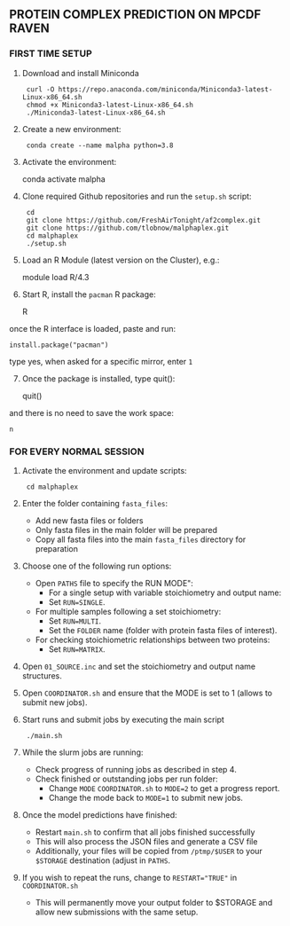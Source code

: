 ## PROTEIN COMPLEX PREDICTION ON MPCDF RAVEN


### FIRST TIME SETUP

1. Download and install Miniconda 

        curl -O https://repo.anaconda.com/miniconda/Miniconda3-latest-Linux-x86_64.sh
        chmod +x Miniconda3-latest-Linux-x86_64.sh
        ./Miniconda3-latest-Linux-x86_64.sh


2. Create a new environment:

        conda create --name malpha python=3.8

3. Activate the environment:

	conda activate malpha

4. Clone required Github repositories and run the `setup.sh` script:

        cd
        git clone https://github.com/FreshAirTonight/af2complex.git
        git clone https://github.com/tlobnow/malphaplex.git
        cd malphaplex
        ./setup.sh

5. Load an R Module (latest version on the Cluster), e.g.:

	module load R/4.3

6. Start R, install the `pacman` R package:

	R

once the R interface is loaded, paste and run:

	install.package("pacman")

type yes, when asked for a specific mirror, enter `1`


7. Once the package is installed, type quit():

	quit()

and there is no need to save the work space:

	n


### FOR EVERY NORMAL SESSION

1. Activate the environment and update scripts:

        cd malphaplex

2. Enter the folder containing `fasta_files`:
    - Add new fasta files or folders
    - Only fasta files in the main folder will be prepared
    - Copy all fasta files into the main `fasta_files` directory for preparation


3. Choose one of the following run options:
    - Open `PATHS` file to specify the RUN MODE":
        - For a single setup with variable stoichiometry and output name:
        - Set `RUN=SINGLE`.
    - For multiple samples following a set stoichiometry:
        - Set `RUN=MULTI`.
        - Set the `FOLDER` name (folder with protein fasta files of interest).
    - For checking stoichiometric relationships between two proteins:
        - Set `RUN=MATRIX`.

4. Open `01_SOURCE.inc` and set the stoichiometry and output name structures.

5. Open `COORDINATOR.sh` and ensure that the MODE is set to 1 (allows to submit new jobs).

6. Start runs and submit jobs by executing the main script

        ./main.sh

7. While the slurm jobs are running:
    - Check progress of running jobs as described in step 4.
    - Check finished or outstanding jobs per run folder:
        - Change `MODE` `COORDINATOR.sh` to `MODE=2` to get a progress report.
        - Change the mode back to `MODE=1` to submit new jobs.

8. Once the model predictions have finished:
    - Restart `main.sh` to confirm that all jobs finished successfully
    - This will also process the JSON files and generate a CSV file
    - Additionally, your files will be copied from `/ptmp/$USER` to your `$STORAGE` destination (adjust in `PATHS`.

9. If you wish to repeat the runs, change to `RESTART="TRUE"` in `COORDINATOR.sh`
    - This will permanently move your output folder to $STORAGE and allow new submissions with the same setup.

